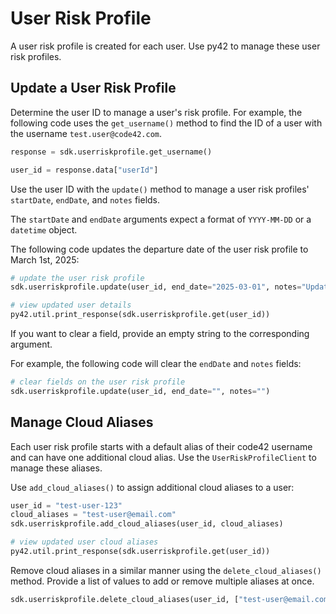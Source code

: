 # User Risk Profile

A user risk profile is created for each user.  Use py42 to manage these user risk profiles.

## Update a User Risk Profile

Determine the user ID to manage a user's risk profile.  For example, the following code uses the `get_username()` method to find the ID of a user with the username `test.user@code42.com`.

```python
response = sdk.userriskprofile.get_username()

user_id = response.data["userId"]
```

Use the user ID with the `update()` method to manage a user risk profiles' `startDate`, `endDate`, and `notes` fields.

The `startDate` and `endDate` arguments expect a format of `YYYY-MM-DD` or a `datetime` object.

The following code updates the departure date of the user risk profile to March 1st, 2025:

```python
# update the user risk profile
sdk.userriskprofile.update(user_id, end_date="2025-03-01", notes="Updated the departure date.")

# view updated user details
py42.util.print_response(sdk.userriskprofile.get(user_id))
```

If you want to clear a field, provide an empty string to the corresponding argument.

For example, the following code will clear the `endDate` and `notes` fields:

```python
# clear fields on the user risk profile
sdk.userriskprofile.update(user_id, end_date="", notes="")
```

## Manage Cloud Aliases

Each user risk profile starts with a default alias of their code42 username and can have one additional cloud alias.
Use the `UserRiskProfileClient` to manage these aliases.

Use `add_cloud_aliases()` to assign additional cloud aliases to a user:

```python
user_id = "test-user-123"
cloud_aliases = "test-user@email.com"
sdk.userriskprofile.add_cloud_aliases(user_id, cloud_aliases)

# view updated user cloud aliases
py42.util.print_response(sdk.userriskprofile.get(user_id))
```

Remove cloud aliases in a similar manner using the `delete_cloud_aliases()` method. Provide a list of values to add or remove multiple aliases at once.

```python
sdk.userriskprofile.delete_cloud_aliases(user_id, ["test-user@email.com", "username@email.com"])
```
